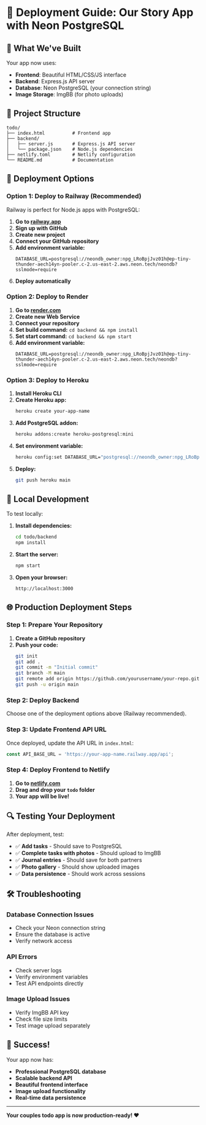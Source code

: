 # 🚀 Deployment Guide: Our Story App with Neon PostgreSQL

## 🎯 **What We've Built**

Your app now uses:
- **Frontend**: Beautiful HTML/CSS/JS interface
- **Backend**: Express.js API server
- **Database**: Neon PostgreSQL (your connection string)
- **Image Storage**: ImgBB (for photo uploads)

## 📁 **Project Structure**

```
todo/
├── index.html          # Frontend app
├── backend/
│   ├── server.js       # Express.js API server
│   └── package.json    # Node.js dependencies
├── netlify.toml        # Netlify configuration
└── README.md           # Documentation
```

## 🚀 **Deployment Options**

### **Option 1: Deploy to Railway (Recommended)**

Railway is perfect for Node.js apps with PostgreSQL:

1. **Go to [railway.app](https://railway.app)**
2. **Sign up with GitHub**
3. **Create new project**
4. **Connect your GitHub repository**
5. **Add environment variable:**
   ```
   DATABASE_URL=postgresql://neondb_owner:npg_LRoBpjJvz01h@ep-tiny-thunder-aech14yn-pooler.c-2.us-east-2.aws.neon.tech/neondb?sslmode=require
   ```
6. **Deploy automatically**

### **Option 2: Deploy to Render**

1. **Go to [render.com](https://render.com)**
2. **Create new Web Service**
3. **Connect your repository**
4. **Set build command:** `cd backend && npm install`
5. **Set start command:** `cd backend && npm start`
6. **Add environment variable:**
   ```
   DATABASE_URL=postgresql://neondb_owner:npg_LRoBpjJvz01h@ep-tiny-thunder-aech14yn-pooler.c-2.us-east-2.aws.neon.tech/neondb?sslmode=require
   ```

### **Option 3: Deploy to Heroku**

1. **Install Heroku CLI**
2. **Create Heroku app:**
   ```bash
   heroku create your-app-name
   ```
3. **Add PostgreSQL addon:**
   ```bash
   heroku addons:create heroku-postgresql:mini
   ```
4. **Set environment variable:**
   ```bash
   heroku config:set DATABASE_URL="postgresql://neondb_owner:npg_LRoBpjJvz01h@ep-tiny-thunder-aech14yn-pooler.c-2.us-east-2.aws.neon.tech/neondb?sslmode=require"
   ```
5. **Deploy:**
   ```bash
   git push heroku main
   ```

## 🔧 **Local Development**

To test locally:

1. **Install dependencies:**
   ```bash
   cd todo/backend
   npm install
   ```

2. **Start the server:**
   ```bash
   npm start
   ```

3. **Open your browser:**
   ```
   http://localhost:3000
   ```

## 🌐 **Production Deployment Steps**

### **Step 1: Prepare Your Repository**

1. **Create a GitHub repository**
2. **Push your code:**
   ```bash
   git init
   git add .
   git commit -m "Initial commit"
   git branch -M main
   git remote add origin https://github.com/yourusername/your-repo.git
   git push -u origin main
   ```

### **Step 2: Deploy Backend**

Choose one of the deployment options above (Railway recommended).

### **Step 3: Update Frontend API URL**

Once deployed, update the API URL in `index.html`:

```javascript
const API_BASE_URL = 'https://your-app-name.railway.app/api';
```

### **Step 4: Deploy Frontend to Netlify**

1. **Go to [netlify.com](https://netlify.com)**
2. **Drag and drop your `todo` folder**
3. **Your app will be live!**

## 🔍 **Testing Your Deployment**

After deployment, test:

- ✅ **Add tasks** - Should save to PostgreSQL
- ✅ **Complete tasks with photos** - Should upload to ImgBB
- ✅ **Journal entries** - Should save for both partners
- ✅ **Photo gallery** - Should show uploaded images
- ✅ **Data persistence** - Should work across sessions

## 🛠️ **Troubleshooting**

### **Database Connection Issues**
- Check your Neon connection string
- Ensure the database is active
- Verify network access

### **API Errors**
- Check server logs
- Verify environment variables
- Test API endpoints directly

### **Image Upload Issues**
- Verify ImgBB API key
- Check file size limits
- Test image upload separately

## 🎉 **Success!**

Your app now has:
- **Professional PostgreSQL database**
- **Scalable backend API**
- **Beautiful frontend interface**
- **Image upload functionality**
- **Real-time data persistence**

---

**Your couples todo app is now production-ready! ❤️** 